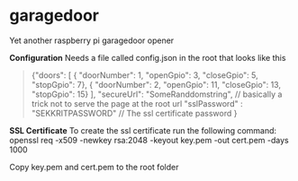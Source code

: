 # garagedoor
Yet another raspberry pi garagedoor opener

**Configuration**
Needs a file called config.json in the root that looks like this
>  {"doors": [
>      { "doorNumber": 1, "openGpio": 3, "closeGpio": 5, "stopGpio": 7},
>      { "doorNumber": 2, "openGpio": 11, "closeGpio": 13, "stopGpio": 15}
>      ],
>  "secureUrl": "SomeRanddomstring", // basically a trick not to serve the page at the root url
>  "sslPassword" : "SEKKRITPASSWORD" // The ssl certificate password 
>  }

**SSL Certificate**
To create the ssl certificate run the following command: 
openssl req -x509 -newkey rsa:2048 -keyout key.pem -out cert.pem -days 1000

Copy key.pem and cert.pem to the root folder
